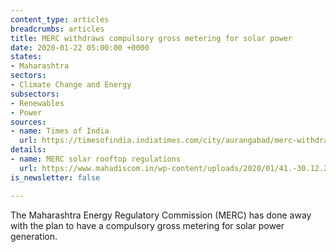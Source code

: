 ```yaml
---
content_type: articles
breadcrumbs: articles
title: MERC withdraws compulsory gross metering for solar power
date: 2020-01-22 05:00:00 +0000
states:
- Maharashtra
sectors:
- Climate Change and Energy
subsectors:
- Renewables
- Power
sources:
- name: Times of India
  url: https://timesofindia.indiatimes.com/city/aurangabad/merc-withdraws-compulsory-gross-metering-for-solar-power/articleshowprint/73257641.cms
details:
- name: MERC solar rooftop regulations
  url: https://www.mahadiscom.in/wp-content/uploads/2020/01/41.-30.12.2019-Grid-Interactive-RRE-Regulations2019-English.pdf
is_newsletter: false

---
```

The Maharashtra Energy Regulatory Commission (MERC) has done away with the plan to have a compulsory gross metering for solar power generation.
